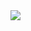 <img src="https://github-readme-activity-graph.vercel.app/graph?username=rarer1230&bg_color=0d1117&color=58a6ff&line=3fb950&point=ffffff&area=true&hide_border=true" />
